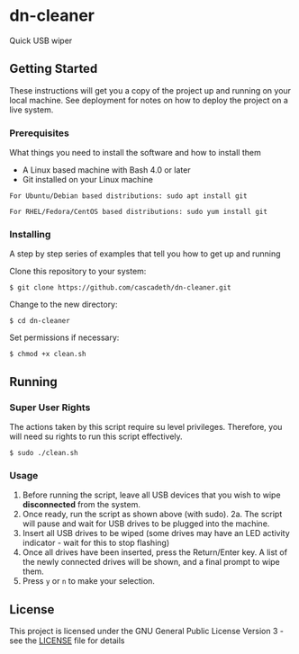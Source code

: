 # dn-cleaner
Quick USB wiper

## Getting Started

These instructions will get you a copy of the project up and running on your local machine. See deployment for notes on how to deploy the project on a live system.

### Prerequisites

What things you need to install the software and how to install them

 * A Linux based machine with Bash 4.0 or later
 * Git installed on your Linux machine 
 
```
For Ubuntu/Debian based distributions: sudo apt install git

For RHEL/Fedora/CentOS based distributions: sudo yum install git
```

### Installing

A step by step series of examples that tell you how to get up and running

Clone this repository to your system:

```
$ git clone https://github.com/cascadeth/dn-cleaner.git
```
Change to the new directory: 
```
$ cd dn-cleaner
```

Set permissions if necessary:
```
$ chmod +x clean.sh
```

## Running 

### Super User Rights

The actions taken by this script require su level privileges. Therefore, you will need su rights to run this script effectively. 
```
$ sudo ./clean.sh
```

### Usage

1. Before running the script, leave all USB devices that you wish to wipe **disconnected** from the system. 
2. Once ready, run the script as shown above (with sudo). 
2a. The script will pause and wait for USB drives to be plugged into the machine. 
3. Insert all USB drives to be wiped (some drives may have an LED activity indicator - wait for this to stop flashing)
4. Once all drives have been inserted, press the Return/Enter key. A list of the newly connected drives will be shown, and a final prompt to wipe them.
5. Press `y` or `n` to make your selection. 

## License

This project is licensed under the GNU General Public License Version 3 - see the [LICENSE](LICENSE) file for details

